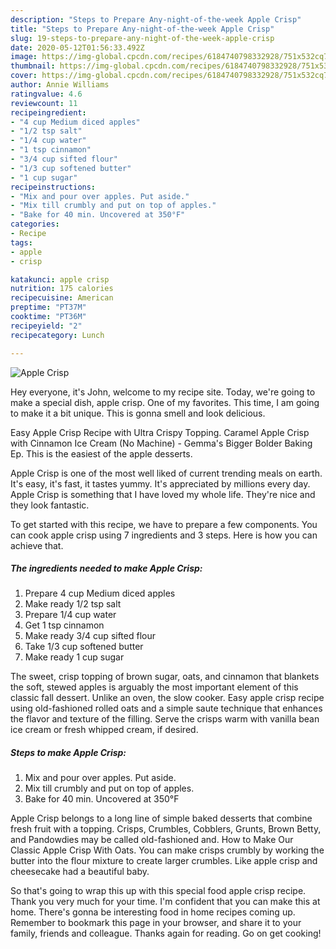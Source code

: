 ```yaml
---
description: "Steps to Prepare Any-night-of-the-week Apple Crisp"
title: "Steps to Prepare Any-night-of-the-week Apple Crisp"
slug: 19-steps-to-prepare-any-night-of-the-week-apple-crisp
date: 2020-05-12T01:56:33.492Z
image: https://img-global.cpcdn.com/recipes/6184740798332928/751x532cq70/apple-crisp-recipe-main-photo.jpg
thumbnail: https://img-global.cpcdn.com/recipes/6184740798332928/751x532cq70/apple-crisp-recipe-main-photo.jpg
cover: https://img-global.cpcdn.com/recipes/6184740798332928/751x532cq70/apple-crisp-recipe-main-photo.jpg
author: Annie Williams
ratingvalue: 4.6
reviewcount: 11
recipeingredient:
- "4 cup Medium diced apples"
- "1/2 tsp salt"
- "1/4 cup water"
- "1 tsp cinnamon"
- "3/4 cup sifted flour"
- "1/3 cup softened butter"
- "1 cup sugar"
recipeinstructions:
- "Mix and pour over apples. Put aside."
- "Mix till crumbly and put on top of apples."
- "Bake for 40 min. Uncovered at 350°F"
categories:
- Recipe
tags:
- apple
- crisp

katakunci: apple crisp 
nutrition: 175 calories
recipecuisine: American
preptime: "PT37M"
cooktime: "PT36M"
recipeyield: "2"
recipecategory: Lunch

---
```



![Apple Crisp](https://img-global.cpcdn.com/recipes/6184740798332928/751x532cq70/apple-crisp-recipe-main-photo.jpg)

Hey everyone, it's John, welcome to my recipe site. Today, we're going to make a special dish, apple crisp. One of my favorites. This time, I am going to make it a bit unique. This is gonna smell and look delicious.

Easy Apple Crisp Recipe with Ultra Crispy Topping. Caramel Apple Crisp with Cinnamon Ice Cream (No Machine) - Gemma&#39;s Bigger Bolder Baking Ep. This is the easiest of the apple desserts.

Apple Crisp is one of the most well liked of current trending meals on earth. It's easy, it's fast, it tastes yummy. It's appreciated by millions every day. Apple Crisp is something that I have loved my whole life. They're nice and they look fantastic.


To get started with this recipe, we have to prepare a few components. You can cook apple crisp using 7 ingredients and 3 steps. Here is how you can achieve that.

##### The ingredients needed to make Apple Crisp:

1. Prepare 4 cup Medium diced apples
1. Make ready 1/2 tsp salt
1. Prepare 1/4 cup water
1. Get 1 tsp cinnamon
1. Make ready 3/4 cup sifted flour
1. Take 1/3 cup softened butter
1. Make ready 1 cup sugar


The sweet, crisp topping of brown sugar, oats, and cinnamon that blankets the soft, stewed apples is arguably the most important element of this classic fall dessert. Unlike an oven, the slow cooker. Easy apple crisp recipe using old-fashioned rolled oats and a simple saute technique that enhances the flavor and texture of the filling. Serve the crisps warm with vanilla bean ice cream or fresh whipped cream, if desired. 

##### Steps to make Apple Crisp:

1. Mix and pour over apples. Put aside.
1. Mix till crumbly and put on top of apples.
1. Bake for 40 min. Uncovered at 350°F


Apple Crisp belongs to a long line of simple baked desserts that combine fresh fruit with a topping. Crisps, Crumbles, Cobblers, Grunts, Brown Betty, and Pandowdies may be called old-fashioned and. How to Make Our Classic Apple Crisp With Oats. You can make crisps crumbly by working the butter into the flour mixture to create larger crumbles. Like apple crisp and cheesecake had a beautiful baby. 

So that's going to wrap this up with this special food apple crisp recipe. Thank you very much for your time. I'm confident that you can make this at home. There's gonna be interesting food in home recipes coming up. Remember to bookmark this page in your browser, and share it to your family, friends and colleague. Thanks again for reading. Go on get cooking!
